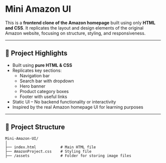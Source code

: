 # Mini Amazon UI

This is a **frontend clone of the Amazon homepage** built using only **HTML and CSS**. It replicates the layout and design elements of the original Amazon website, focusing on structure, styling, and responsiveness.

---

## 📌 Project Highlights

- Built using **pure HTML & CSS**
- Replicates key sections:
  - Navigation bar
  - Search bar with dropdown
  - Hero banner
  - Product category boxes
  - Footer with useful links
- Static UI – No backend functionality or interactivity
- Inspired by the real Amazon homepage UI for learning purposes

---

## 🚀 Project Structure

```
Mini-Amazon-UI/
│
├── index.html           # Main HTML file
├── AmazonProject.css    # Styling file
├── /assets              # Folder for storing image files

